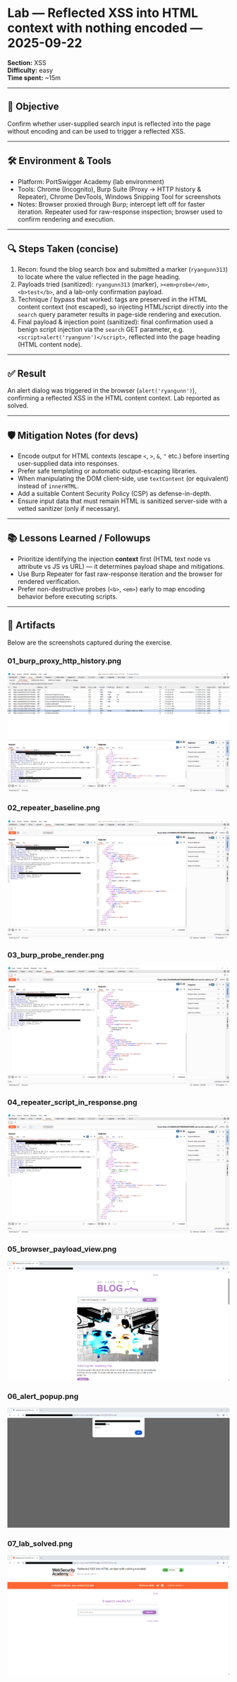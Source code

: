 # Lab — Reflected XSS into HTML context with nothing encoded — 2025-09-22
**Section:** XSS  
**Difficulty:** easy  
**Time spent:** ~15m

---

## 🎯 Objective
Confirm whether user-supplied search input is reflected into the page without encoding and can be used to trigger a reflected XSS.

---

## 🛠️ Environment & Tools
- Platform: PortSwigger Academy (lab environment)  
- Tools: Chrome (Incognito), Burp Suite (Proxy → HTTP history & Repeater), Chrome DevTools, Windows Snipping Tool for screenshots  
- Notes: Browser proxied through Burp; intercept left off for faster iteration. Repeater used for raw-response inspection; browser used to confirm rendering and execution.

---

## 🔍 Steps Taken (concise)
1. Recon: found the blog search box and submitted a marker (`ryangunn313`) to locate where the value reflected in the page heading.  
2. Payloads tried (sanitized): `ryangunn313` (marker), `><em>probe</em>`, `<b>test</b>`, and a lab-only confirmation payload.  
3. Technique / bypass that worked: tags are preserved in the HTML content context (not escaped), so injecting HTML/script directly into the `search` query parameter results in page-side rendering and execution.  
4. Final payload & injection point (sanitized): final confirmation used a benign script injection via the `search` GET parameter, e.g. `<script>alert('ryangunn')</script>`, reflected into the page heading (HTML content node).

---

## ✅ Result
An alert dialog was triggered in the browser (`alert('ryangunn')`), confirming a reflected XSS in the HTML content context. Lab reported as solved.

---

## 🛡️ Mitigation Notes (for devs)
- Encode output for HTML contexts (escape `<`, `>`, `&`, `"` etc.) before inserting user-supplied data into responses.  
- Prefer safe templating or automatic output-escaping libraries.  
- When manipulating the DOM client-side, use `textContent` (or equivalent) instead of `innerHTML`.  
- Add a suitable Content Security Policy (CSP) as defense-in-depth.  
- Ensure input data that must remain HTML is sanitized server-side with a vetted sanitizer (only if necessary).

---

## 📚 Lessons Learned / Followups
- Prioritize identifying the injection **context** first (HTML text node vs attribute vs JS vs URL) — it determines payload shape and mitigations.  
- Use Burp Repeater for fast raw-response iteration and the browser for rendered verification.  
- Prefer non-destructive probes (`<b>`, `<em>`) early to map encoding behavior before executing scripts.

---

## 📂 Artifacts
Below are the screenshots captured during the exercise.


### 01_burp_proxy_http_history.png

[![01_burp_proxy_http_history.png](evidence/01_burp_proxy_http_history.png)](evidence/01_burp_proxy_http_history.png)


### 02_repeater_baseline.png

[![02_burp_repeater_baseline.png](evidence/02_burp_repeater_baseline.png)](evidence/02_burp_repeater_baseline.png)


### 03_burp_probe_render.png

[![03_burp_probe_render.png](evidence/03_burp_probe_render.png)](evidence/03_burp_probe_render.png)


### 04_repeater_script_in_response.png

[![04_repeater_script_in_response.png](evidence/04_repeater_script_in_response.png)](evidence/04_repeater_script_in_response.png)


### 05_browser_payload_view.png

[![05_browser_payload_view.png](evidence/05_browser_payload_view.png)](evidence/05_browser_payload_view.png)


### 06_alert_popup.png

[![06_alert_popup.png](evidence/06_alert_popup.png)](evidence/06_alert_popup.png)


### 07_lab_solved.png

[![07_lab_solved.png](evidence/07_lab_solved.png)](evidence/07_lab_solved.png)


